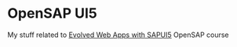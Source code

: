 # OpenSAP UI5 
My stuff related to [Evolved Web Apps with SAPUI5](https://open.sap.com/courses/ui52/) OpenSAP course
